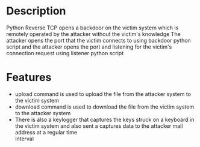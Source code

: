 # Description
Python Reverse TCP opens a backdoor on the victim system which is remotely operated by the attacker without the victim's knowledge
The attacker opens the port that the victim connects to using backdoor python script and the attacker opens the port and listening for the victim's connection request using listener python script

# Features
* upload command is used to upload the file from the attacker system to the victim system
* download command is used to download the file from the victim system to the attacker system
* There is also a keylogger that captures the keys struck on a keyboard in the victim system and also sent a captures data to the attacker mail address at a regular time   
  interval
